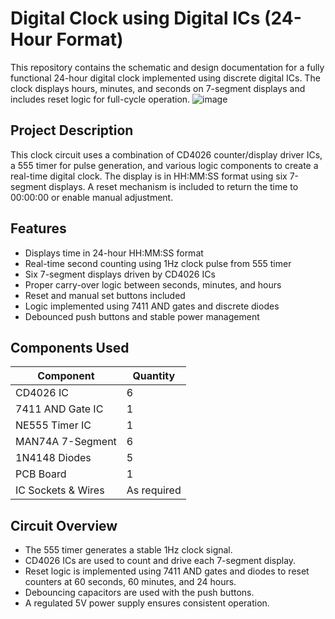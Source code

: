 # Digital Clock using Digital ICs (24-Hour Format)

This repository contains the schematic and design documentation for a fully functional 24-hour digital clock implemented using discrete digital ICs. The clock displays hours, minutes, and seconds on 7-segment displays and includes reset logic for full-cycle operation.
![image](https://github.com/user-attachments/assets/d539cc95-36ca-4ffb-9358-e08ec521cad8)

## Project Description

This clock circuit uses a combination of CD4026 counter/display driver ICs, a 555 timer for pulse generation, and various logic components to create a real-time digital clock. The display is in HH:MM:SS format using six 7-segment displays. A reset mechanism is included to return the time to 00:00:00 or enable manual adjustment.

## Features

- Displays time in 24-hour HH:MM:SS format
- Real-time second counting using 1Hz clock pulse from 555 timer
- Six 7-segment displays driven by CD4026 ICs
- Proper carry-over logic between seconds, minutes, and hours
- Reset and manual set buttons included
- Logic implemented using 7411 AND gates and discrete diodes
- Debounced push buttons and stable power management

## Components Used

| Component            | Quantity |
|----------------------|----------|
| CD4026 IC            | 6        |
| 7411 AND Gate IC     | 1        |
| NE555 Timer IC       | 1        |
| MAN74A 7-Segment     | 6        |
| 1N4148 Diodes        | 5        |
| PCB Board            | 1        |
| IC Sockets & Wires   | As required |

## Circuit Overview

- The 555 timer generates a stable 1Hz clock signal.
- CD4026 ICs are used to count and drive each 7-segment display.
- Reset logic is implemented using 7411 AND gates and diodes to reset counters at 60 seconds, 60 minutes, and 24 hours.
- Debouncing capacitors are used with the push buttons.
- A regulated 5V power supply ensures consistent operation.



